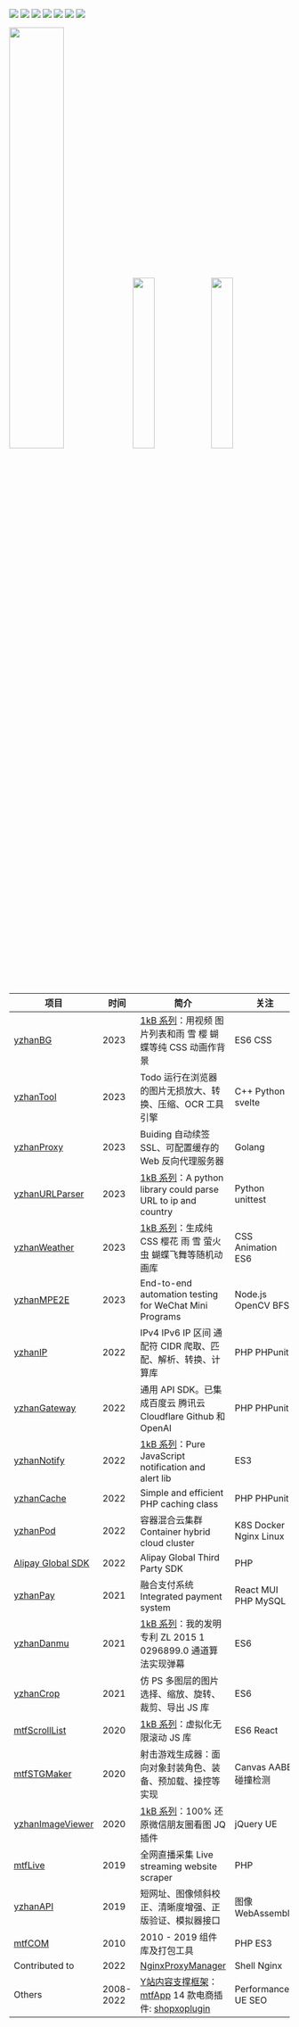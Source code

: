 <a href="https://www.npmjs.com/~mantoufan" target="_blank"><img src="https://shields.io/badge/npm-%E9%A6%92%E5%A4%B4%E9%A5%AD-red?logo=npm"/></a>
<a href="https://leetcode-cn.com/u/mantoufan/" target="_blank"><img src="https://shields.io/badge/力扣-%E5%B0%8F%E5%AE%87-orange?logo=leetcode"/></a>
<a href="https://yu.mantoufan.com/" target="_blank"><img src="https://shields.io/badge/%E5%8D%9A%E5%AE%A2-%E5%B0%8F%E5%AE%87-darkcyan?logo=Storyblok" /></a>
<a href="https://weibo.com/u/2479500471" target="_blank"><img src="https://img.shields.io/badge/dynamic/json?label=%E5%BE%AE%E5%8D%9A&query=%24.data.totalSubs&url=https%3A%2F%2Fapi.spencerwoo.com%2Fsubstats%2F%3Fsource%3Dweibo%26queryKey%3D2479500471&labelColor=e71f19&color=040000&logo=sina-weibo&longCache=true" /></a>
<a href="javascript:"><img src="https://shields.io/badge/%E5%85%AC%E4%BC%97%E5%8F%B7-%E9%A6%92%E5%A4%B4%E9%A5%AD-blackishgreen?logo=wechat"/></a>
<a href="https://packagist.org/users/mantoufan/packages/" target="_blank"><img src="https://shields.io/badge/PHP-Packagist-orange?logo=packagist" /></a>
<a href="https://pypi.org/user/mantoufan" target="_blank"><img src="https://img.shields.io/badge/PyPI-mantoufan-blue?logo=pypi" /></a>
<div>
<img width="44%" src="https://github-readme-stats.vercel.app/api?username=mantoufan&include_all_commits=true&show_icons=false&count_private=true&theme=graywhite&hide_border=true&hide_title=true&text_bold=false&line_height=28" /><img width="28%" src="https://github-readme-stats-ygpt.vercel.app/api/top-langs?username=mantoufan&include_all_commits=true&show_icons=true&layout=compact&hide_border=true&theme=graywhite&langs_count=10&hide_title=true" /><img width="28%" src="https://leetcard.jacoblin.cool/mantoufan?theme=light&font=Noto%20Sans%20Telugu&ext=heatmap&site=cn&border=0" />
</div>

|  项目   | 时间  | 简介 | 关注 |
|  ----  | ----  | ----  | ---- |
| [yzhanBG](https://github.com/mantoufan/yzhanBG)  | 2023 | [1kB 系列](https://github.com/topics/yzhan1kb)：用视频 图片列表和雨 雪 樱 蝴蝶等纯 CSS 动画作背景 | ES6 CSS |
| [yzhanTool](https://github.com/mantoufan/yzhanTool)  | 2023 | Todo 运行在浏览器的图片无损放大、转换、压缩、OCR 工具引擎 | C++ Python svelte |
| [yzhanProxy](https://github.com/mantoufan/yzhanProxy)  | 2023 | Buiding 自动续签 SSL、可配置缓存的 Web 反向代理服务器  | Golang |
| [yzhanURLParser](https://github.com/mantoufan/yzhanURLParser)  | 2023 | [1kB 系列](https://github.com/topics/yzhan1kb)：A python library could parse URL to ip and country | Python unittest |
| [yzhanWeather](https://github.com/mantoufan/yzhanWeather)  | 2023 | [1kB 系列](https://github.com/topics/yzhan1kb)：生成纯 CSS 樱花 雨 雪 萤火虫 蝴蝶飞舞等随机动画库 | CSS Animation ES6 |
| [yzhanMPE2E](https://github.com/mantoufan/yzhanMPE2E)  | 2023 | End-to-end automation testing for WeChat Mini Programs | Node.js OpenCV BFS |
| [yzhanIP](https://github.com/mantoufan/yzhanIP)  | 2022 | IPv4 IPv6 IP 区间 通配符 CIDR 爬取、匹配、解析、转换、计算库 | PHP PHPunit |
| [yzhanGateway](https://github.com/mantoufan/yzhanGateway)  | 2022 | 通用 API SDK。已集成百度云 腾讯云 Cloudflare Github 和 OpenAI | PHP  PHPunit |
| [yzhanNotify](https://github.com/mantoufan/yzhanNotify)  | 2022 | [1kB 系列](https://github.com/topics/yzhan1kb)：Pure JavaScript notification and alert lib  | ES3 |
| [yzhanCache](https://github.com/mantoufan/yzhanCache)  | 2022 | Simple and efficient PHP caching class | PHP  PHPunit |
| [yzhanPod](https://github.com/mantoufan/yzhanPod) | 2022 | 容器混合云集群 Container hybrid cloud cluster | K8S Docker Nginx Linux |
| [Alipay Global SDK](https://github.com/mantoufan/alipay-global-sdk-php)  | 2022 | Alipay Global Third Party SDK | PHP |
| [yzhanPay](https://github.com/mantoufan/yzhanPay)  | 2021 | 融合支付系统 Integrated payment system | React MUI PHP MySQL |
| [yzhanDanmu](https://github.com/mantoufan/yzhanDanmu) | 2021 | [1kB 系列](https://github.com/topics/yzhan1kb)：我的发明专利 ZL 2015 1 0296899.0 通道算法实现弹幕 | ES6 |  
| [yzhanCrop](https://github.com/mantoufan/yZhanCrop) | 2021 | 仿 PS 多图层的图片选择、缩放、旋转、裁剪、导出 JS 库 | ES6 | 
| [mtfScrollList](https://github.com/mantoufan/mtfScrollList) | 2020 | [1kB 系列](https://github.com/topics/yzhan1kb)：虚拟化无限滚动 JS 库 | ES6 React |
| [mtfSTGMaker](https://github.com/mantoufan/mtfSTGMaker) | 2020 | 射击游戏生成器：面向对象封装角色、装备、预加载、操控等实现 | Canvas AABB 碰撞检测 |
| [yzhanImageViewer](https://github.com/mantoufan/yzhanImageViewer) | 2020 | [1kB 系列](https://github.com/topics/yzhan1kb)：100% 还原微信朋友圈看图 JQ 插件 | jQuery UE |
| [mtfLive](https://github.com/mantoufan/mtfLive) | 2019 | 全网直播采集 Live streaming website scraper | PHP |
| [yzhanAPI](https://github.com/mantoufan/yzhanAPI) | 2019 | 短网址、图像倾斜校正、清晰度增强、正版验证、模拟器接口 | 图像 WebAssembly |
| [mtfCOM](https://github.com/mantoufan/mtfCOM) | 2010 | 2010 - 2019 组件库及打包工具 | PHP ES3 |
| Contributed to |2022| [NginxProxyManager](https://github.com/NginxProxyManager/nginx-proxy-manager) | Shell Nginx |
| Others |2008-2022| [Y站内容支撑框架](https://p.yot.pw/100131)：[mtfApp](https://github.com/mantoufan/mtfApp) 14 款电商插件: [shopxoplugin](https://github.com/mantoufan/shopxoplugin) | Performance UE SEO |
